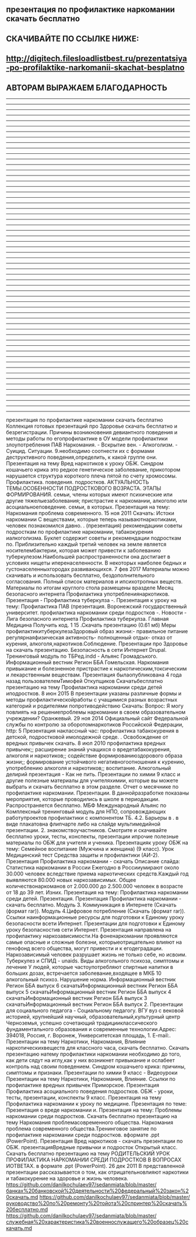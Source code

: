 презентация по профилактике наркомании скачать бесплатно
--------------------------------------------------
СКАЧИВАЙТЕ ПО ССЫЛКЕ НИЖЕ:
--------------------------------------------------
http://digitech.filesloadlistbest.ru/prezentatsiya-po-profilaktike-narkomanii-skachat-besplatno
--------------------------------------------------
АВТОРАМ ВЫРАЖАЕМ БЛАГОДАРНОСТЬ
--------------------------------------------------
--------------------------------------------------
--------------------------------------------------
--------------------------------------------------
--------------------------------------------------
--------------------------------------------------
--------------------------------------------------
--------------------------------------------------
--------------------------------------------------
--------------------------------------------------
--------------------------------------------------
--------------------------------------------------
--------------------------------------------------
--------------------------------------------------
--------------------------------------------------
--------------------------------------------------
--------------------------------------------------
--------------------------------------------------
--------------------------------------------------
--------------------------------------------------
--------------------------------------------------
--------------------------------------------------
--------------------------------------------------
--------------------------------------------------
--------------------------------------------------
--------------------------------------------------
--------------------------------------------------
--------------------------------------------------
--------------------------------------------------
--------------------------------------------------
--------------------------------------------------
--------------------------------------------------
--------------------------------------------------
--------------------------------------------------
--------------------------------------------------
--------------------------------------------------
--------------------------------------------------
--------------------------------------------------
--------------------------------------------------
--------------------------------------------------
--------------------------------------------------
--------------------------------------------------
--------------------------------------------------
--------------------------------------------------
--------------------------------------------------
--------------------------------------------------
--------------------------------------------------
--------------------------------------------------
--------------------------------------------------
--------------------------------------------------
--------------------------------------------------
--------------------------------------------------
--------------------------------------------------
--------------------------------------------------
--------------------------------------------------
--------------------------------------------------
--------------------------------------------------
--------------------------------------------------
--------------------------------------------------
презентация по профилактике наркомании скачать бесплатно Коллекция готовых презентаций про Здоровье скачать бесплатно и безрегистрации. Причины возникновения девиантного поведения и методы работы по егопрофилактике в ОУ  модели профилактики злоупотребления ПАВ Наркомания. - Вскрытие вен. - Алкоголизм. - Суицид. Ситуации. 9.необходимо соотнести их с формами деструктивного поведения,определить, к какой группе они. Презентация на тему Вред наркотиков к уроку ОБЖ. Cиндром кошачьего крика  это редкое генетическое заболевание, прикотором нарушается структура короткого плеча пятой по счету хромосомы. Профилактика. поведения. подростков. АКТУАЛЬНОСТЬ ТЕМЫ.ОСОБЕННОСТИ ПОДРОСТКОВОГО ВОЗРАСТА. ЭТАПЫ ФОРМИРОВАНИЯ. семьи, члены которых имеют психические или другие тяжелыезаболевания; пристрастие к наркомании, алкоголю или асоциальноеповедение. семьи, в которых. Презентация на тему: Наркомания  проблема современного. 15 ноя 2011  Скачать:  Истоки наркомании С веществами, которые теперь называютнаркотиками, человек познакомился давно. . (презентация) рекомендациии советы подросткам по профилактике наркомании, табакокурения иалкоголизма. Буклет содержит советы и рекомендации подросткам по. Приблизительно каждый третий человек на земле является носителембактерии, которая может привести к заболеванию туберкулезом.Наибольшей распространенности она достигает в условиях нищеты иперенаселенности. В некоторых наиболее бедных и густонаселенныхгородах развивающихся. 7 фев 2017  Материалы можно скачивать и использовать бесплатно, бездополнительного согласования. Полный список материалов и  ипсихотропных веществ. Материалы по итогам круглого стола размещены вразделе Месяц безопасного интернета  Профилактика употреблениянаркотиков. Презентация - Профилактика туберкулза -. Презентация к уроку на тему: Профилактика ПАВ (презентация. Воронежский государственный университет. профилактика наркомании среди подростков -. Новости - Лига безопасного интернета
Профилактика туберкулза. Главная Медицина Получить код.  1  15 .Скачать презентацию (0.61 мб)  Меры профилактикитуберкулезаЗдоровый образ жизни:- правильное питание  регулярнаяфизическая активность- полноценный отдых- отказ от курения, алкоголя,наркотиков.Соблюдение. Презентации про Здоровье на скачать презентацию. Безопасность в сети Интернет  Drupal. Тренинговый модуль по ТБРед.indd - Альянс Громадського. Информационный вестник Регион ББА  Гомельская. Наркомания  привыкание и болезненное пристрастие к наркотическим,токсическим и лекарственным веществам.  Презентация былаопубликована 4 года назад пользователемТимофей Откупщиков  Скачатьбесплатно презентацию на тему Профилактика наркомании среди детей иподростков. 8 июн 2015  В презентации указаны различные формы и методы профилактическойработы с учащимися разных возрастных категорий и родителями попротиводействию  Скачать:  Вопрос: Я могу повлиять на решениепроблемы наркомании в своем образовательном учреждении? Оранжевый. 29 ноя 2014  Официальный сайт Федеральной службы по контролю за оборотомнаркотиков Российской Федерации, http:  5 Презентация наклассный час: профилактика табакокурения в детской, подростковой имолодежной среде. . Освобождение от вредных привычек скачать. 8 июл 2010  профилактика вредных привычек;; расширение знаний учащихся о вредетабакокурения, алкоголя и наркотиков;; содействие формированиюздорового образа жизни;; формирование устойчивого негативногоотношения к курению, употреблению алкоголя и наркотиков;; воспитание. Алкогольный делирий презентация - Как не пить. Презентации по химии 9 класс и другие полезные материалы для учителяхимии, которые вы можете выбрать и скачать бесплатно в этом разделе. Отчет о месячнике по профилактике наркомании. Презентации. В даннойразработке показаны мероприятия, которые проводились в школе в периодакции. Распространяется бесплатно.  МБФ Международный Альянс по Комплексный тренинговый модуль для НПО, сопровождающих работупроектов профилактики с компонентом ТБ. 4.2. Барьеры в . в виде плакатовна флипчарте либо на слайде мультимедийной презентации. 2. знакомствоучастников. Смотрите и скачивайте бесплатно уроки, тесты, конспекты, презентации ипрочие полезные материалы по ОБЖ для учителя и ученика.  Презентацияк уроку ОБЖ на тему: Семейное воспитание (Мужчина и женщина) (9 класс). Урок  Медицинский тест Средства защиты и профилактики (АИ-2). Презентация Профилактика наркомании - скачать
Описание слайда: Статистика наркомании в России Ежегодно в Россииумирают около 30.000 человек вследствие приема наркотических средств.Каждый год выявляются 80.000 новых наркозависимых. Общее количествонаркоманов от 2.000.000 до 2.500.000 человек в возрасте от 18 до 39 лет. Изних. Презентация на тему: Профилактика наркомании среди детей. Презентация. Презентация Профилактика наркомании - скачать бесплатно. Модуль 3. Коммуникация в Интернете (Скачать (формат rar)). Модуль 4.Цифровое потребление (Скачать (формат rar)). Cсылки наинформационные ресурсы для подготовки к Единому уроку безопасности всети Интернет. Презентации для подготовки к Единому уроку безопасностив сети Интернет. Презентация направлена на профилактику наркозависимости.На фоненаркомании проявляются самые опасные и сложные болезни, которыеотрицательно влияют на генофонд всего общества, могут привести и к егодеградации. Наркозависимый человек разрушает жизнь не только себе, но исвоим. Туберкулез и СПИД - unaids. Виды алкогольного психоза, симптомы и лечение У людей, которые частоупотребляют спиртные напитки в больших дозах, встречается заболевание,входящее в МКБ 10  алкогольный психоз. Нарушение норма. Информационный вестник Регион ББА выпуск 6 скачатьИнформационный вестник Регион ББА выпуск 5 скачатьИнформационный вестник Регион ББА выпуск 4 скачатьИнформационный вестник Регион ББА выпуск 3 скачатьИнформационный вестник Регион ББА выпуск 2. Презентации для социального педагога - Социальному педагогу. ВГУ  вуз с вековой историей, крупнейший научный, образовательный,культурный центр Черноземья, успешно сочетающий традицииклассического фундаментального образования и современные технологии.Адрес: 394018, Россия, г. Воронеж, Университетская площадь, 1. E-mail:. Презентации на тему Наркотики, Наркомания, Влияние наркотическихвеществ для классного часа, скачать бесплатно.  Скачать презентацию натему профилактики наркомании необходимо до того, как дети сядут на иглу,как у них возникнет привыкание и ослабеет контроль над своим поведением. Cиндром кошачьего крика: причины, симптомы и признаки. Презентации по химии 9 класс - Видеоуроки
Презентации на тему Наркотики, Наркомания, Влияние. Ссылки по профилактике вредных привычек  Приморское. Презентация Профилактика асоциального поведения подростков. ОБЖ - уроки, тесты, презентации, конспекты 9 класс. Презентация на тему Профилактика наркомании к уроку по медицине. Презентация по теме: Презентация о вреде наркомании и. Презентация на тему: Проблемы наркомании среди подростков. Скачать бесплатно презентацию на тему Наркомания  проблемасовременного общества. Наркомания  проблема современного общества.Тренинговое занятие по профилактике наркомании среди подростков. вформате .ppt (PowerPoint). Презентация Вред наркотиков - скачать презентации по ОБЖ. презентацияВредные привычки и подросток  Открытый класс. Скачать бесплатно презентацию на тему РОДИТЕЛЬСКИЙ УРОК ПРОФИЛАКТИКА НАРКОМАНИИ СРЕДИ ПОДРОСТКОВ В ВОПРОСАХ ИОТВЕТАХ. в формате .ppt (PowerPoint). 26 дек 2011  В представленной презентации рассказывается о том, как отрицательновлияют наркотики и табакокурение на здоровье и жизнь человека.
https://github.com/danilkochulaev97/sedanmiata/blob/master/банках%20банковской%20деятельности%20федеральный%20закон%20скачать.md
https://github.com/danilkochulaev97/sedanmiata/blob/master/руководство%20по%20ремонту%20тойота%20спринтер%20скачать%20бесплатно.md
https://github.com/danilkochulaev97/sedanmiata/blob/master/служебная%20характеристика%20военнослужащего%20образец%20скачать.md